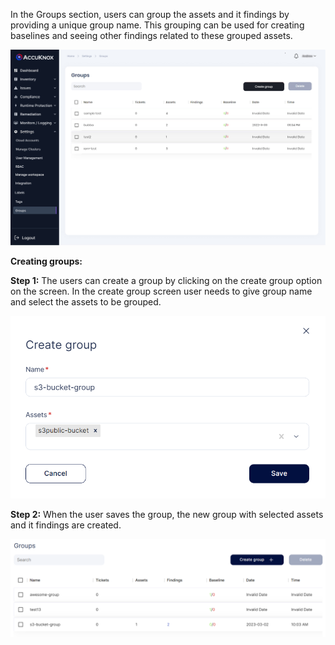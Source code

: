 In the Groups section, users can group the assets and it findings by providing a unique group name. This grouping can be used for creating baselines and seeing other findings related to these grouped assets. 

![](/saas/images/groups-1.jpg)

**Creating groups:** 

**Step 1:** The users can create a group by clicking on the create group option on the screen. In the create group screen user needs to give group name and select the assets to be grouped.


![](/saas/images/groups-2.png)

**Step 2:**  When the user saves the group, the new group with selected assets and it findings are created. 

![](/saas/images/groups-3.png)